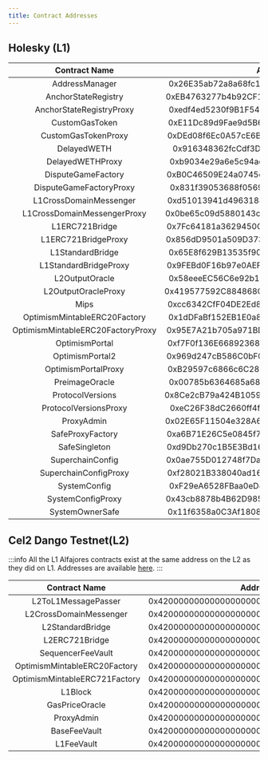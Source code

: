 ```yaml
---
title: Contract Addresses
---
```


## Holesky (L1)

|           Contract Name           |                  Address                   |
| :-------------------------------: | :----------------------------------------: |
|          AddressManager           | 0x26E35ab72a8a68fc116216145129989EaCc5c12a |
|        AnchorStateRegistry        | 0xEB4763277b4b92CF1DD3Fa8432fC3C21037c8253 |
|     AnchorStateRegistryProxy      | 0xedf4ed5230f9B1F54C33F381C1990129f30E9196 |
|          CustomGasToken           | 0xE11Dc89d9Fae9d5B6156F6B3b614bfda45D21e27 |
|        CustomGasTokenProxy        | 0xDEd08f6Ec0A57cE6Be62d1876d2CE92AF37eddA0 |
|            DelayedWETH            | 0x916348362fcCdf3D548617f2ff8fC9fEBe44389b |
|         DelayedWETHProxy          | 0xb9034e29a6e5c94ae50F4eDBf8450492Bf6f636C |
|        DisputeGameFactory         | 0xB0C46509E24a0745d201114016fD666D6D1E3f8e |
|      DisputeGameFactoryProxy      | 0x831f39053688f05698ad0fB5f4DE7e56B2949c55 |
|      L1CrossDomainMessenger       | 0xd51013941d49631846fe52028C8D7a6EeBf06C98 |
|    L1CrossDomainMessengerProxy    | 0x0be65c09d5880143cb9C2D6E45474972eFC4C13B |
|          L1ERC721Bridge           | 0x7Fc64181a3629450C739d09131FFcE1Aae35176C |
|        L1ERC721BridgeProxy        | 0x856dD9501a509D3738aE2da7B79cDA1731d8E9b3 |
|         L1StandardBridge          | 0x65E8f629B13535f902020668Fe73aEc24e52F5D8 |
|       L1StandardBridgeProxy       | 0x9FEBd0F16b97e0AEF9151AF07106d733E87B1be4 |
|          L2OutputOracle           | 0x58eeeEC56C6e92b1898367fa7372ab3f6483F054 |
|        L2OutputOracleProxy        | 0x419577592C884868C3ed85B97169b93362581855 |
|               Mips                | 0xcc6342CfF04DE2Ed80C812470BFF54A7A7184fF8 |
|   OptimismMintableERC20Factory    | 0x1dDFaBf152EB1E0a8c821fCb4B8Da20F9Aea910C |
| OptimismMintableERC20FactoryProxy | 0x95E7A21b705a971BDBC999295f4a3c04CDfC52F0 |
|          OptimismPortal           | 0xf7F0f136E6689236895B641053A81F60E056bB95 |
|          OptimismPortal2          | 0x969d247cB586C0bF02212B9ae6e690e8b0d762bA |
|        OptimismPortalProxy        | 0xB29597c6866c6C2870348f1035335B75eEf79d07 |
|          PreimageOracle           | 0x00785b6364685a68844d8F4120aF5f7d53b4f5a1 |
|         ProtocolVersions          | 0x8Ce2cB79a424B105907911956AC81C8AB44034dd |
|       ProtocolVersionsProxy       | 0xeC26F38dC2660ff4fbe19aFb2587b140411E302e |
|            ProxyAdmin             | 0x02E65F11504e328A6DabB38b0D05854297466178 |
|         SafeProxyFactory          | 0xa6B71E26C5e0845f74c812102Ca7114b6a896AB2 |
|           SafeSingleton           | 0xd9Db270c1B5E3Bd161E8c8503c55cEABeE709552 |
|         SuperchainConfig          | 0x0ae755D012748f7Da0eCb7695902463652322617 |
|       SuperchainConfigProxy       | 0xf28021B338040ad165A8abeD076b40F822c457E6 |
|           SystemConfig            | 0xF29eA6528FBaa0eD44Bdbb78a02C4cc0f99f4636 |
|         SystemConfigProxy         | 0x43cb8878b4B62D9853452140eFB42CF30672e23a |
|          SystemOwnerSafe          | 0x11f6358a0C3Af1808C9b76E9d9C97a850EEFb6d4 |

## Cel2 Dango Testnet(L2)

:::info
All the L1 Alfajores contracts exist at the same address on the L2 as they did on L1. Addresses are available [here](/contract-addresses#alfajores-testnet).
:::

|         Contract Name         |                  Address                   |
| :---------------------------: | :----------------------------------------: |
|      L2ToL1MessagePasser      | 0x4200000000000000000000000000000000000016 |
|    L2CrossDomainMessenger     | 0x4200000000000000000000000000000000000007 |
|       L2StandardBridge        | 0x4200000000000000000000000000000000000010 |
|        L2ERC721Bridge         | 0x4200000000000000000000000000000000000014 |
|       SequencerFeeVault       | 0x4200000000000000000000000000000000000011 |
| OptimismMintableERC20Factory  | 0x4200000000000000000000000000000000000012 |
| OptimismMintableERC721Factory | 0x4200000000000000000000000000000000000017 |
|            L1Block            | 0x4200000000000000000000000000000000000015 |
|        GasPriceOracle         | 0x420000000000000000000000000000000000000F |
|          ProxyAdmin           | 0x4200000000000000000000000000000000000018 |
|         BaseFeeVault          | 0x4200000000000000000000000000000000000019 |
|          L1FeeVault           | 0x420000000000000000000000000000000000001A |
